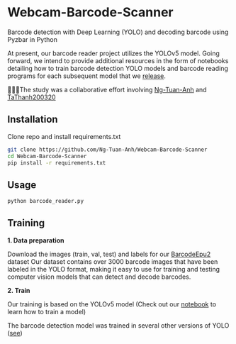 # Webcam-Barcode-Scanner
Barcode detection with Deep Learning (YOLO) and decoding barcode using Pyzbar in Python

At present, our barcode reader project utilizes the YOLOv5 model. Going forward, we intend to provide additional resources in the form of notebooks detailing how to train barcode detection YOLO models and barcode reading programs for each subsequent model that we [release](https://github.com/Ng-Tuan-Anh/Webcam-Barcode-Scanner/releases/tag/Barcode-detection-models).

🚀🚀🚀The study was a collaborative effort involving [Ng-Tuan-Anh](https://github.com/Ng-Tuan-Anh) and [TaThanh200320](https://github.com/TaThanh200320)

## Installation
Clone repo and install requirements.txt
```bash
git clone https://github.com/Ng-Tuan-Anh/Webcam-Barcode-Scanner
cd Webcam-Barcode-Scanner
pip install -r requirements.txt
```

## Usage
```bash
python barcode_reader.py
```

## Training
**1. Data preparation**

Download the images (train, val, test) and labels for our [BarcodeEpu2](https://doi.org/10.5281/zenodo.7465864) dataset
Our dataset contains over 3000 barcode images that have been labeled in the YOLO format, making it easy to use for training and testing computer vision models that can detect and decode barcodes.

**2. Train**

Our training is based on the YOLOv5 model (Check out our [notebook](https://github.com/Ng-Tuan-Anh/Webcam-Barcode-Scanner/blob/main/train.ipynb) to learn how to train a model)

The barcode detection model was trained in several other versions of YOLO ([see](https://github.com/Ng-Tuan-Anh/Webcam-Barcode-Scanner/releases/tag/Barcode-detection-models))
